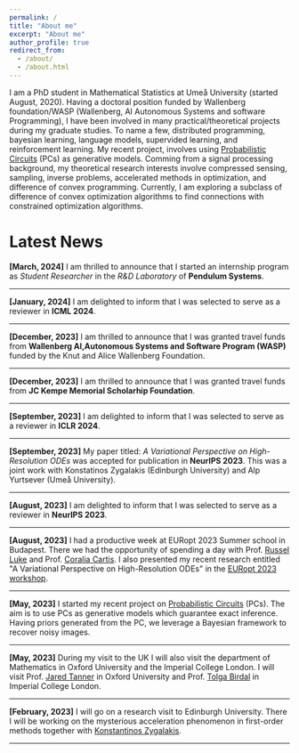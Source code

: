 ```yaml
---
permalink: /
title: "About me"
excerpt: "About me"
author_profile: true
redirect_from: 
  - /about/
  - /about.html
---
```


I am a PhD student in Mathematical Statistics at Umeå University (started August, 2020). Having a doctoral position funded by Wallenberg foundation/WASP (Wallenberg, AI Autonomous Systems and software Programming), I have been involved in many practical/theoretical projects during my graduate studies. To name a few, distributed programming, bayesian learning, language models, supervided learning, and reinforcement learning. My recent project, involves using [Probabilistic Circuits](https://proceedings.mlr.press/v115/peharz20a/peharz20a.pdf) (PCs) as generative models. Comming from a signal processing background, my theoretical research interests involve compressed sensing, sampling, inverse problems, accelerated methods in optimization, and difference of convex programming. Currently, I am exploring a subclass of difference of convex optimization algorithms to find connections with constrained optimization algorithms.

Latest News
======
**[March, 2024]** I am thrilled to announce that I started an internship program as *Student Researcher* in the *R&D Laboratory* of **Pendulum Systems**.  

------
**[January, 2024]** I am delighted to inform that I was selected to serve as a reviewer in **ICML 2024**.

------
**[December, 2023]** I am thrilled to announce that I was granted travel funds from **Wallenberg AI,Autonomous Systems and Software Program (WASP)** funded by the Knut and Alice Wallenberg Foundation.

------
**[December, 2023]** I am thrilled to announce that I was granted travel funds from **JC Kempe Memorial Scholarhip Foundation**.

------

**[September, 2023]** I am delighted to inform that I was selected to serve as a reviewer in **ICLR 2024**.

------
**[September, 2023]** My paper titled: *A Variational Perspective on High-Resolution ODEs* was accepted for publication in **NeurIPS 2023**. This was a joint work with Konstatinos Zygalakis (Edinburgh University) and Alp Yurtsever (Umeå University).

------
**[August, 2023]** I am delighted to inform that I was selected to serve as a reviewer in **NeurIPS 2023**.

------

**[August, 2023]** I had a productive week at EURopt 2023 Summer school in Budapest. There we had the opportunity of spending a day with Prof. [Russel Luke](https://scholar.google.com/citations?user=Gb9nMYwAAAAJ&hl=en) and Prof. [Coralia Cartis](https://scholar.google.com/citations?user=L5nraqYAAAAJ&hl=en). I also presented my recent research entitled "A Variational Perspective on High-Resolution ODEs" in the [EURopt 2023 workshop](http://www.europt.hu/).

------

**[May, 2023]**  I started my recent project on [Probabilistic Circuits](https://proceedings.mlr.press/v115/peharz20a/peharz20a.pdf) (PCs). The aim is to use PCs as generative models which guarantee exact inference. Having priors generated from the PC, we leverage a Bayesian framework to recover noisy images.

------

**[May, 2023]** During my visit to the UK I will also visit the department of Mathematics in Oxford University and the Imperial College London. I will visit Prof. [Jared Tanner](https://www.maths.ox.ac.uk/people/jared.tanner) in Oxford University and Prof. [Tolga Birdal](https://scholar.google.com/citations?user=_Bxd5ggAAAAJ&hl=en) in Imperial College London.

------

**[February, 2023]** I will go on a research visit to Edinburgh University. There I will be working on the mysterious acceleration phenomenon in first-order methods together with [Konstantinos Zygalakis](https://scholar.google.com/citations?user=XqwQVdEAAAAJ&hl=en).

------


